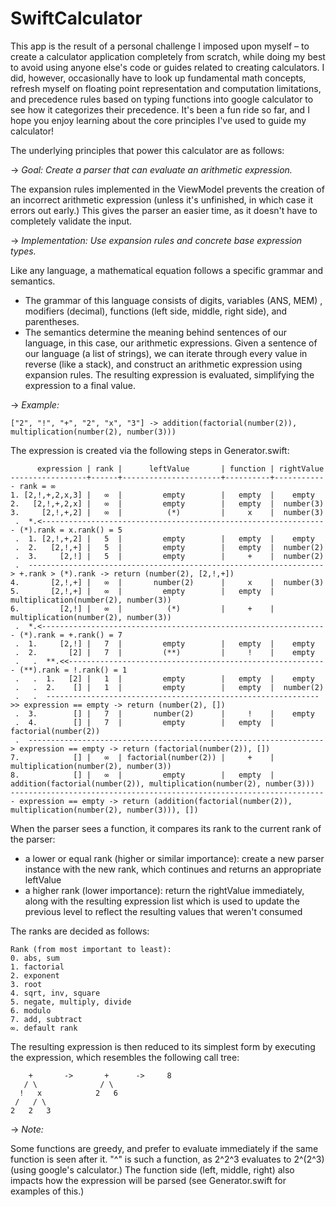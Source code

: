 # SwiftCalculator

This app is the result of a personal challenge I imposed upon myself – to create a calculator application completely from scratch, while doing my best to avoid using anyone else's code or guides related to creating calculators. I did, however, occasionally have to look up fundamental math concepts, refresh myself on floating point representation and computation limitations, and precedence rules based on typing functions into google calculator to see how it categorizes their precedence. It's been a fun ride so far, and I hope you enjoy learning about the core principles I've used to guide my calculator!

The underlying principles that power this calculator are as follows:

-> _Goal: Create a parser that can evaluate an arithmetic expression._

The expansion rules implemented in the ViewModel prevents the creation of an incorrect arithmetic expression (unless it's unfinished, in which case it errors out early.) This gives the parser an easier time, as it doesn't have to completely validate the input.

-> _Implementation: Use expansion rules and concrete base expression types._

Like any language, a mathematical equation follows a specific grammar and semantics. 
- The grammar of this language consists of digits, variables (ANS, MEM) , modifiers (decimal), functions (left side, middle, right side), and parentheses. 
- The semantics determine the meaning behind sentences of our language, in this case, our arithmetic expressions. Given a sentence of our language (a list of strings), we can iterate through every value in reverse (like a stack), and construct an arithmetic expression using expansion rules. The resulting expression is evaluated, simplifying the expression to a final value.

-> _Example:_
```
["2", "!", "+", "2", "x", "3"] -> addition(factorial(number(2)), multiplication(number(2), number(3)))
```
The expression is created via the following steps in Generator.swift:
```
      expression | rank |      leftValue       | function | rightValue 
-----------------+------+----------------------+----------+------------ rank = ∞
1. [2,!,+,2,x,3] |   ∞  |         empty        |   empty  |    empty   
2.   [2,!,+,2,x] |   ∞  |         empty        |   empty  |  number(3) 
3.     [2,!,+,2] |   ∞  |          (*)         |     x    |  number(3)
 .  *.<---------------------------------------------------------------- (*).rank = x.rank() = 5
 .  1. [2,!,+,2] |   5  |         empty        |   empty  |    empty   
 .  2.   [2,!,+] |   5  |         empty        |   empty  |  number(2)   
 .  3.     [2,!] |   5  |         empty        |     +    |  number(2) 
 .  ------------------------------------------------------------------> +.rank > (*).rank -> return (number(2), [2,!,+])
4.       [2,!,+] |   ∞  |       number(2)      |     x    |  number(3)
5.       [2,!,+] |   ∞  |         empty        |   empty  |  multiplication(number(2), number(3))
6.         [2,!] |   ∞  |          (*)         |     +    |  multiplication(number(2), number(3))
 .  *.<---------------------------------------------------------------- (*).rank = +.rank() = 7
 .  1.     [2,!] |   7  |         empty        |   empty  |    empty   
 .  2.       [2] |   7  |         (**)         |     !    |    empty   
 .   .  **.<<---------------------------------------------------------- (**).rank = !.rank() = 1
 .   .  1.   [2] |   1  |         empty        |   empty  |    empty   
 .   .  2.    [] |   1  |         empty        |   empty  |  number(2)   
 .   .  ------------------------------------------------------------->> expression == empty -> return (number(2), [])
 .  3.        [] |   7  |       number(2)      |     !    |    empty   
 .  4.        [] |   7  |         empty        |   empty  |  factorial(number(2))
 .  ------------------------------------------------------------------> expression == empty -> return (factorial(number(2)), [])
7.            [] |   ∞  | factorial(number(2)) |     +    |  multiplication(number(2), number(3))
8.            [] |   ∞  |         empty        |   empty  |  addition(factorial(number(2)), multiplication(number(2), number(3)))
----------------------------------------------------------------------- expression == empty -> return (addition(factorial(number(2)), multiplication(number(2), number(3))), [])
```   
When the parser sees a function, it compares its rank to the current rank of the parser:
- a lower or equal rank (higher or similar importance): create a new parser instance with the new rank, which continues and returns an appropriate leftValue
- a higher rank (lower importance): return the rightValue immediately, along with the resulting expression list which is used to update the previous level to reflect the resulting values that weren't consumed

The ranks are decided as follows:
```
Rank (from most important to least):
0. abs, sum
1. factorial
2. exponent
3. root
4. sqrt, inv, square
5. negate, multiply, divide
6. modulo
7. add, subtract
∞. default rank
```
The resulting expression is then reduced to its simplest form by executing the expression, which resembles the following call tree: 
```
    +       ->       +      ->     8
   / \              / \
  !   x            2   6 
 /   / \
2   2   3
```
-> _Note:_

Some functions are greedy, and prefer to evaluate immediately if the same function is seen after it. "^"  is such a function, as 2^2^3 evaluates to 2^(2^3) (using google's calculator.)
The function side (left, middle, right) also impacts how the expression will be parsed (see Generator.swift for examples of this.)
